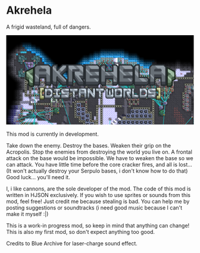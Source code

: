 # Akrehela
A frigid wasteland, full of dangers. 

<p align="center"><img src="banner.png" alt="banner" width="800"></p>

This mod is currently in development.

Take down the enemy. Destroy the bases. Weaken their grip on the Acropolis. Stop the enemies from destroying the world you live on.
A frontal attack on the base would be impossible. We have to weaken the base so we can attack.
You have little time before the core cracker fires, and all is lost... (It won't actually destroy your Serpulo bases, i don't know how to do that)
Good luck... you'll need it.

I, i like cannons, are the sole developer of the mod.
The code of this mod is written in HJSON exclusively. 
If you wish to use sprites or sounds from this mod, feel free! Just credit me because stealing is bad.
You can help me by posting suggestions or soundtracks (i need good music because I can't make it myself :|)

This is a work-in progress mod, so keep in mind that anything can change!
This is also my first mod, so don't expect anything too good.

Credits to Blue Archive for laser-charge sound effect.
